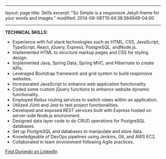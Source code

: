 
---
layout: page
title: Skills
excerpt: "So Simple is a responsive Jekyll theme for your words and images."
modified: 2014-08-08T19:44:38.564948-04:00
<!-- image:
  feature: so-simple-sample-image-4.jpg
  credit: WeGraphics
  creditlink: http://wegraphics.net/downloads/free-ultimate-blurred-background-pack/ -->
---

**TECHNICAL SKILLS:**

  * Experience with full stack technologies such as HTML, CSS, JavaScript, TypeScript, React, jQuery, Express, PostgreSQL, andNode.js.
  * Implemented HTML to structure markup pages  and CSS for styling design.
  * Implemented Java, Spring Data, Spring MVC, and Hibernate to create APIs.
  * Leveraged Bootstrap framework and grid system to build responsive websites.
  * Incorporated JavaScript to enhance web application functionality.
  * Coded some custom jQuery functions to enhance website dynamic functionality.
  * Employed Redux routing services to switch views within an application.
  * Utilized JUnit and Jest to test project functionalities.
  * Developed and exposed REST services built with Express hosted on server-side Node.js environment.
  * Designed data layer code to do CRUD operations for PostgreSQL databases.
  * Set up PostgreSQL and databases to manipulate and store data.
  * Knowledgeable of DevOps pipelines using Jenkins, Git, and AWS EC2.
  * Collaborated in team environment following Agile practices.


<a markdown="0" href="https://www.linkedin.com/in/dunieski-otano-80249a152/" class="btn">Find Dunieski on LinkedIn</a>
